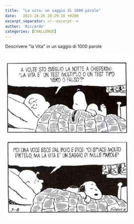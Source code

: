 ```yaml
---
title:  "La vita: un saggio di 1000 parole"
date:   2021-10-26 20:29:18 +0200
excerpt_separator: <!--excerpt-->
author: 'Riccardo'
categories: [CHALLENGE]
---
```

Descrivere "la Vita" in un saggio di 1000 parole
<!--excerpt-->

![A local image](./images/snoopy.jpg)